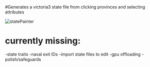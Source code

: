 #Generates a victoria3 state file from clicking provinces and selecting attributes

![statePainter](https://github.com/user-attachments/assets/47d7f4aa-b9b8-4948-b28b-d95525d4e786)

# currently missing:
-state traits
-naval exit IDs
-import state files to edit
-gpu offloading
-polish/safeguards
